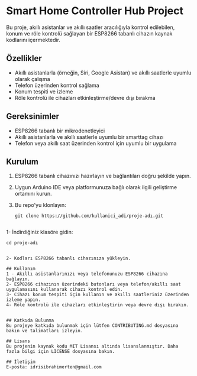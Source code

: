 # Smart Home Controller Hub Project

Bu proje, akıllı asistanlar ve akıllı saatler aracılığıyla kontrol edilebilen, konum ve röle kontrolü sağlayan bir ESP8266 tabanlı cihazın kaynak kodlarını içermektedir.

## Özellikler

- Akıllı asistanlarla (örneğin, Siri, Google Asistan) ve akıllı saatlerle uyumlu olarak çalışma
- Telefon üzerinden kontrol sağlama
- Konum tespiti ve izleme
- Röle kontrolü ile cihazları etkinleştirme/devre dışı bırakma

## Gereksinimler

- ESP8266 tabanlı bir mikrodenetleyici
- Akıllı asistanlarla ve akıllı saatlerle uyumlu bir smarttag cihazı
- Telefon veya akıllı saat üzerinden kontrol için uyumlu bir uygulama

## Kurulum

1. ESP8266 tabanlı cihazınızı hazırlayın ve bağlantıları doğru şekilde yapın.
2. Uygun Arduino IDE veya platformunuza bağlı olarak ilgili geliştirme ortamını kurun.
3. Bu repo'yu klonlayın:

   ```shell
   git clone https://github.com/kullanici_adi/proje-adı.git


  1- İndirdiğiniz klasöre gidin:


   ```shell
   cd proje-adı


  2- Kodları ESP8266 tabanlı cihazınıza yükleyin.

## Kullanım
1 - Akıllı asistanlarınızı veya telefonunuzu ESP8266 cihazına bağlayın.
2- ESP8266 cihazının üzerindeki butonları veya telefon/akıllı saat uygulamasını kullanarak cihazı kontrol edin.
3- Cihazı konum tespiti için kullanın ve akıllı saatleriniz üzerinden izleme yapın.
4- Röle kontrolü ile cihazları etkinleştirin veya devre dışı bırakın.


## Katkıda Bulunma
Bu projeye katkıda bulunmak için lütfen CONTRIBUTING.md dosyasına bakın ve talimatları izleyin.

## Lisans
Bu projenin kaynak kodu MIT Lisansı altında lisanslanmıştır. Daha fazla bilgi için LICENSE dosyasına bakın.

## İletişim
E-posta: idrisibrahimerten@gmail.com


